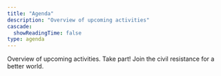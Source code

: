 ```yaml
---
title: "Agenda"
description: "Overview of upcoming activities"
cascade:
  showReadingTime: false
type: agenda
---
```

Overview of upcoming activities. Take part! Join the civil resistance for a better world.
